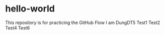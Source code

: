 # hello-world
This repository is for practicing the GitHub Flow
I am DungDT5
Test1
Test2
Test4
Test6
